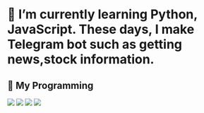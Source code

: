 
<!--
**rantadibot/rantadibot** is a ✨ _special_ ✨ repository because its `README.md` (this file) appears on your GitHub profile.

Here are some ideas to get you started:

- 🔭 I’m currently working on ...
- 🌱 I’m currently learning ...
- 👯 I’m looking to collaborate on ...
- 🤔 I’m looking for help with ...
- 💬 Ask me about ...
- 📫 How to reach me: ...
- 😄 Pronouns: ...
- ⚡ Fun fact: ...
-->
<h1> 🌱 I’m currently learning Python, JavaScript. These days, I make Telegram bot such as getting news,stock information.</h1>
<h2> 🤔 My Programming</h2>
<div>
<img src='https://img.shields.io/badge/-HTML5-F05032?style=for-the-badge&logo=html5&logoColor=ffffff'>
<img src='https://img.shields.io/badge/-CSS3-007ACC?style=for-the-badge&logo=css3'>
<img src='https://img.shields.io/badge/-JavaScript-007ACC?style=for-the-badge&logo=javascript'>
<img src='https://img.shields.io/badge/-TypeScript-007ACC?style=for-the-badge&logo=typescript'>
</div>
